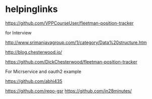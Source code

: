 # helpinglinks

https://github.com/VPPCourseUser/fleetman-position-tracker

for Interview

http://www.srimanjavagroup.com/1/category/Data%20structure.htm

http://blog.chesterwood.io/

https://github.com/DickChesterwood/fleetman-position-tracker

For Micrservice and oauth2 example 

https://github.com/abhi435

https://github.com/repo-gsr
https://github.com/in28minutes/
